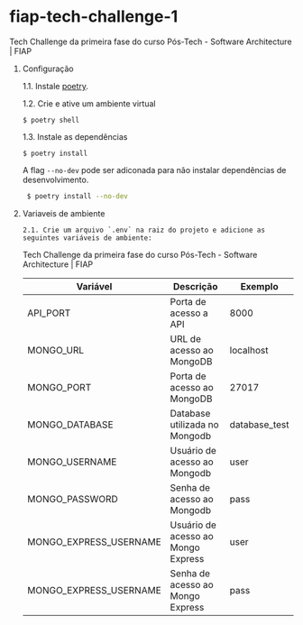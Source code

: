 # fiap-tech-challenge-1

Tech Challenge da primeira fase do curso Pós-Tech - Software Architecture | FIAP

1.  Configuração

    1.1. Instale [poetry](https://python-poetry.org/docs/).

    1.2. Crie e ative um ambiente virtual

    ```shell
    $ poetry shell
    ```

    1.3. Instale as dependências

    ```shell
    $ poetry install
    ```

    A flag `--no-dev` pode ser adiconada para não instalar dependências de desenvolvimento.

    ```bash
     $ poetry install --no-dev
    ```

2.  Variaveis de ambiente

        2.1. Crie um arquivo `.env` na raiz do projeto e adicione as seguintes variáveis de ambiente:

    Tech Challenge da primeira fase do curso Pós-Tech - Software Architecture | FIAP

    | Variável               | Descrição                          | Exemplo       |
    | ---------------------- | ---------------------------------- | ------------- |
    | API_PORT               | Porta de acesso a API              | 8000          |
    | MONGO_URL              | URL de acesso ao MongoDB           | localhost     |
    | MONGO_PORT             | Porta de acesso ao MongoDB         | 27017         |
    | MONGO_DATABASE         | Database utilizada no Mongodb      | database_test |
    | MONGO_USERNAME         | Usuário de acesso ao Mongodb       | user          |
    | MONGO_PASSWORD         | Senha de acesso ao Mongodb         | pass          |
    | MONGO_EXPRESS_USERNAME | Usuário de acesso ao Mongo Express | user          |
    | MONGO_EXPRESS_USERNAME | Senha de acesso ao Mongo Express   | pass          |
